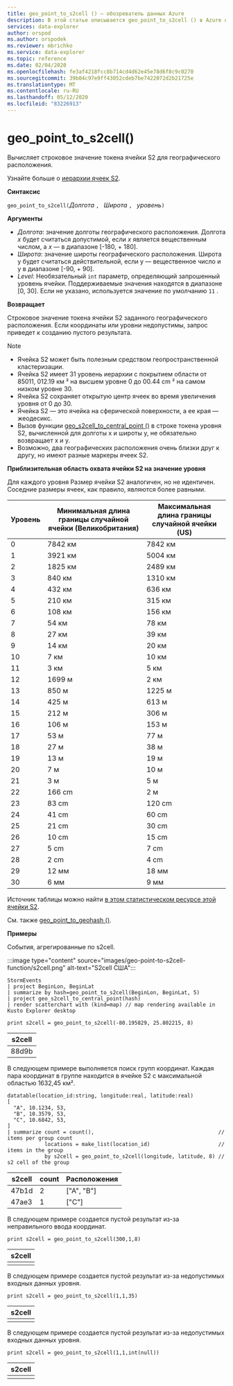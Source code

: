 ```yaml
---
title: geo_point_to_s2cell () — обозреватель данных Azure
description: В этой статье описывается geo_point_to_s2cell () в Azure обозреватель данных.
services: data-explorer
author: orspod
ms.author: orspodek
ms.reviewer: mbrichko
ms.service: data-explorer
ms.topic: reference
ms.date: 02/04/2020
ms.openlocfilehash: fe3af4218fcc8b714cd4d62e45e78d6f8c9c0270
ms.sourcegitcommit: 39b04c97e9ff43052cdeb7be7422072d2b21725e
ms.translationtype: MT
ms.contentlocale: ru-RU
ms.lasthandoff: 05/12/2020
ms.locfileid: "83226913"
---
```

# <a name="geo_point_to_s2cell"></a>geo_point_to_s2cell()

Вычисляет строковое значение токена ячейки S2 для географического расположения.

Узнайте больше о [иерархии ячеек S2](https://s2geometry.io/devguide/s2cell_hierarchy).

**Синтаксис**

`geo_point_to_s2cell(`*Долгота* `, ` *Широта* `, ` *уровень*`)`

**Аргументы**

* *Долгота*: значение долготы географического расположения. Долгота *x* будет считаться допустимой, если *x* является вещественным числом, а *x* — в диапазоне [-180, + 180]. 
* *Широта*: значение широты географического расположения. Широта y будет считаться действительной, если y — вещественное число и y в диапазоне [-90, + 90]. 
* *Level*: Необязательный `int` параметр, определяющий запрошенный уровень ячейки. Поддерживаемые значения находятся в диапазоне [0, 30]. Если не указано, используется значение по умолчанию `11` .

**Возвращает**

Строковое значение токена ячейки S2 заданного географического расположения. Если координаты или уровни недопустимы, запрос приведет к созданию пустого результата.

> [!NOTE]
>
> * Ячейка S2 может быть полезным средством геопространственной кластеризации.
> * Ячейка S2 имеет 31 уровень иерархии с покрытием области от 85011, 012.19 км ² на высшем уровне 0 до 00.44 cm ² на самом низком уровне 30.
> * Ячейка S2 сохраняет открытую центр ячеек во время увеличения уровня от 0 до 30.
> * Ячейка S2 — это ячейка на сферической поверхности, а ее края — жеодесикс.
> * Вызов функции [geo_s2cell_to_central_point ()](geo-s2cell-to-central-point-function.md) в строке токена уровня S2, вычисленной для долготы x и широты y, не обязательно возвращает x и y.
> * Возможно, два географических расположения очень близки друг к другу, но имеют разные маркеры ячеек S2.

**Приблизительная область охвата ячейки S2 на значение уровня**

Для каждого уровня Размер ячейки S2 аналогичен, но не идентичен. Соседние размеры ячеек, как правило, являются более равными.

|Уровень|Минимальная длина границы случайной ячейки (Великобритания)|Максимальная длина границы случайной ячейки (US)|
|--|--|--|
|0|7842 км|7842 км|
|1|3921 км|5004 км|
|2|1825 км|2489 км|
|3|840 км|1310 км|
|4|432 км|636 км|
|5|210 км|315 км|
|6|108 км|156 км|
|7|54 км|78 км|
|8|27 км|39 км|
|9|14 км|20 км|
|10|7 км|10 км|
|11|3 км|5 км|
|12|1699 м|2 км|
|13|850 м|1225 м|
|14|425 м|613 м|
|15|212 м|306 м|
|16|106 м|153 м|
|17|53 м|77 м|
|18|27 м|38 м|
|19|13 м|19 м|
|20|7 м|10 м|
|21|3 м|5 м|
|22|166 cm|2 м|
|23|83 cm|120 cm|
|24|41 cm|60 cm|
|25|21 cm|30 cm|
|26|10 cm|15 cm|
|27|5 cm|7 cm|
|28|2 cm|4 cm|
|29|12 мм|18 мм|
|30|6 мм|9 мм|

Источник таблицы можно найти [в этом статистическом ресурсе этой ячейки S2](https://s2geometry.io/resources/s2cell_statistics).

См. также [geo_point_to_geohash ()](geo-point-to-geohash-function.md).

**Примеры**

События, агрегированные по s2cell.

:::image type="content" source="images/geo-point-to-s2cell-function/s2cell.png" alt-text="S2cell США":::

<!-- csl: https://help.kusto.windows.net/Samples -->
```kusto
StormEvents
| project BeginLon, BeginLat
| summarize by hash=geo_point_to_s2cell(BeginLon, BeginLat, 5)
| project geo_s2cell_to_central_point(hash)
| render scatterchart with (kind=map) // map rendering available in Kusto Explorer desktop
```

<!-- csl: https://help.kusto.windows.net/Samples -->
```kusto
print s2cell = geo_point_to_s2cell(-80.195829, 25.802215, 8)
```

| s2cell |
|--------|
| 88d9b  |

В следующем примере выполняется поиск групп координат. Каждая пара координат в группе находится в ячейке S2 с максимальной областью 1632,45 км².

<!-- csl: https://help.kusto.windows.net/Samples -->
```kusto
datatable(location_id:string, longitude:real, latitude:real)
[
  "A", 10.1234, 53,
  "B", 10.3579, 53,
  "C", 10.6842, 53,
]
| summarize count = count(),                                        // items per group count
            locations = make_list(location_id)                      // items in the group
            by s2cell = geo_point_to_s2cell(longitude, latitude, 8) // s2 cell of the group
```

| s2cell | count | Расположения |
|--------|-------|-----------|
| 47b1d  | 2     | ["A", "B"] |
| 47ae3  | 1     | ["C"]     |

В следующем примере создается пустой результат из-за неправильного ввода координат.

<!-- csl: https://help.kusto.windows.net/Samples -->
```kusto
print s2cell = geo_point_to_s2cell(300,1,8)
```

| s2cell |
|--------|
|        |

В следующем примере создается пустой результат из-за недопустимых входных данных уровня.

<!-- csl: https://help.kusto.windows.net/Samples -->
```kusto
print s2cell = geo_point_to_s2cell(1,1,35)
```

| s2cell |
|--------|
|        |

В следующем примере создается пустой результат из-за недопустимых входных данных уровня.

<!-- csl: https://help.kusto.windows.net/Samples -->
```kusto
print s2cell = geo_point_to_s2cell(1,1,int(null))
```

| s2cell |
|--------|
|        |
